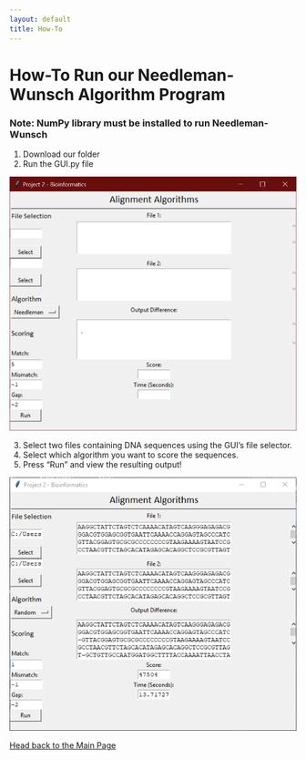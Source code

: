 ```yaml
---
layout: default
title: How-To
---
```

# How-To Run our Needleman-Wunsch Algorithm Program

### Note: NumPy library must be installed to run Needleman-Wunsch

1.	Download our folder
2.	Run the GUI.py file
 
![Picture](Images/image1.png)
 
3.	Select two files containing DNA sequences using the GUI’s file selector.
4.	Select which algorithm you want to score the sequences.
5.	Press “Run” and view the resulting output!

![Picture](Images/Capture.PNG)

[Head back to the Main Page](https://jsebcort.github.io/NeedlemanWunsch/)
